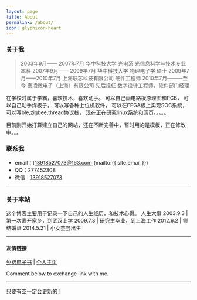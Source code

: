 ```yaml
---
layout: page
title: About
permalink: /about/
icon: glyphicon-heart
---
```


### 关于我

> 2003年9月—— 2007年7月		华中科技大学 光电系  光信息科学与技术专业  本科
2007年9月—— 2009年7月		华中科技大学 物理电子学  硕士 
2009年7月——2010年7月		上海联芯科技有限公司  硬件工程师
2010年7月———至今		泰凌微电子（上海）有限公司  先后担任  数字设计工程师，软件部门经理

在学校时属于学霸，喜欢技术，喜欢动手。
可以自己画电路板原理图和PCB，
可以自己动手焊板子，
可以写各种上位机软件，
可以在FPGA板上实现SOC系统，
可以写ble,zigbee,thread协议栈，
现在正在研究linux系统和网页。。。。。


目前刚开始打算建立自己的网站，还在不断完善中，暂时用的是模板，正在修改中。。。



### 联系我

* email：[13918527073@163.com](mailto:{{ site.email }})
* QQ：277452308
* 微信：[13918527073](http://weibo.com/3115521wh)


---

### 关于本站   

这个博客主要用于记录一下自己的人生经历，和技术心得。
人生大事
2003.9.3 | 第一次离开家乡，到武汉上学
2009.7.3 | 研究生毕业，到上海工作
2012.6.2 | 领结婚证
2014.5.21 | 小女芸芸出生
 


---

#### 友情链接

[免费电子书](http://www.allitebooks.com/) \| [个人主页](zongxiaodong.cn) 

Comment below to exchange link with me.  

---

只要有空一定会更新的！